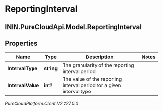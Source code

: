 # ReportingInterval

## ININ.PureCloudApi.Model.ReportingInterval

## Properties

|Name | Type | Description | Notes|
|------------ | ------------- | ------------- | -------------|
| **IntervalType** | **string** | The granularity of the reporting interval period | |
| **IntervalValue** | **int?** | The value of the reporting interval period for a given interval type | |



_PureCloudPlatform.Client.V2 227.0.0_

